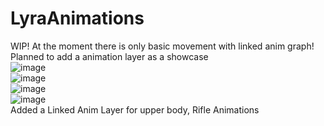 # LyraAnimations
WIP! At the moment there is only basic movement with linked anim graph! Planned to add a animation layer as a showcase</br>
![image](https://github.com/mon1ag/LyraAnimations/assets/49873500/405c2bdf-542c-4152-bc13-5cb49bb58826)</br>
![image](https://github.com/mon1ag/LyraAnimations/assets/49873500/eecc6b70-a613-4878-ac0d-3d9db25c3730)</br>
![image](https://github.com/mon1ag/LyraAnimations/assets/49873500/77ad0c16-53d1-490e-93a4-32e0b0888d7f)</br>
![image](https://github.com/mon1ag/LyraAnimations/assets/49873500/66794b3e-a4c4-4cf4-a995-57d5edf259c8)</br>
Added a Linked Anim Layer for upper body, Rifle Animations
